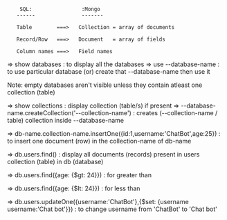         SQL:                :Mongo
       ------               -------

       Table        ===>   Collection = array of documents

       Record/Row   ===>   Document   = array of fields

       Column names ===>   Field names


=> show databases : to display all the databases
=> use --database-name : to use particular database (or) create that --database-name then use it

Note: empty databases aren't visible unless they contain atleast one collection (table) 

=> show collections : display collection (table/s) if present
=> --database-name.createCollection('--collection-name') : creates (--collection-name / table) collection inside --database-name 

=> db-name.collection-name.insertOne({id:1,username:'ChatBot',age:25}) : to insert one document (row) in the collection-name of db-name

=> db.users.find() : display all documents (records) present in users collection (table) in db (database)

=> db.users.find({age: {$gt: 24}}) : for greater than

=> db.users.find({age: {$lt: 24}}) : for less than

=> db.users.updateOne({username:'ChatBot'},{$set: {username
username:'Chat bot'}}) : to change username from 'ChatBot' to 'Chat bot'

